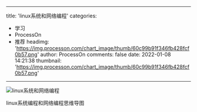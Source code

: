 
---
title: 'linux系统和网络编程'
categories: 
 - 学习
 - ProcessOn
 - 推荐
headimg: 'https://img.processon.com/chart_image/thumb/60c99b91f346fb428fcf0b57.png'
author: ProcessOn
comments: false
date: 2022-01-08 14:21:38
thumbnail: 'https://img.processon.com/chart_image/thumb/60c99b91f346fb428fcf0b57.png'
---

<div>   
<img class="thumb" alt="linux系统和网络编程" src="https://img.processon.com/chart_image/thumb/60c99b91f346fb428fcf0b57.png" referrerpolicy="no-referrer">
<p>linux系统编程和网络编程思维导图</p>  
</div>
            
